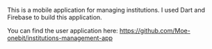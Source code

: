 This is a mobile application for managing institutions.
I used Dart and Firebase to build this application.


You can find the user application here: 
https://github.com/Moe-onebit/institutions-management-app
